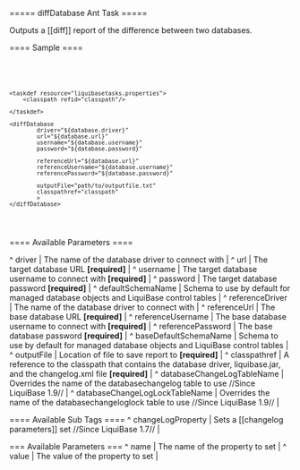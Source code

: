 ===== diffDatabase Ant Task =====

Outputs a [[diff]] report of the difference between two databases.

==== Sample ====

<code xml>
<target name="diff-database" depends="prepare">

    <taskdef resource="liquibasetasks.properties">
        <classpath refid="classpath"/>

    </taskdef>

    <diffDatabase
            driver="${database.driver}"
            url="${database.url}"
            username="${database.username}"
            password="${database.password}"

            referenceUrl="${database.url}"
            referenceUsername="${database.username}"
            referencePassword="${database.password}"

            outputFile="path/to/outputfile.txt"
            classpathref="classpath"
            >
    </diffDatabase>
</target>
</code>




==== Available Parameters ====

^ driver  | The name of the database driver to connect with  | 
^ url  | The target database URL **[required]**  | 
^ username  | The target database username to connect with **[required]**  | 
^ password  | The target database password **[required]**  | 
^ defaultSchemaName  | Schema to use by default for managed database objects and LiquiBase control tables  |
^ referenceDriver  | The name of the database driver to connect with  | 
^ referenceUrl  | The base database URL **[required]**  | 
^ referenceUsername  | The base database username to connect with **[required]**  | 
^ referencePassword  | The base database password **[required]**  | 
^ baseDefaultSchemaName  | Schema to use by default for managed database objects and LiquiBase control tables  |
^ outputFile  | Location of file to save report to **[required]**  |
^ classpathref  | A reference to the classpath that contains the database driver, liquibase.jar, and the changelog.xml file **[required]**  | 
^ databaseChangeLogTableName  | Overrides the name of the databasechangelog table to use //Since LiquiBase 1.9// |
^ databaseChangeLogLockTableName  | Overrides the name of the databasechangeloglock table to use //Since LiquiBase 1.9// |

==== Available Sub Tags ====
^ changeLogProperty  | Sets a [[changelog parameters]] set //Since LiquiBase 1.7// | 

=== Available <changeLogProperty> Parameters ===
^ name  | The name of the property to set  | 
^ value  | The value of the property to set  | 

